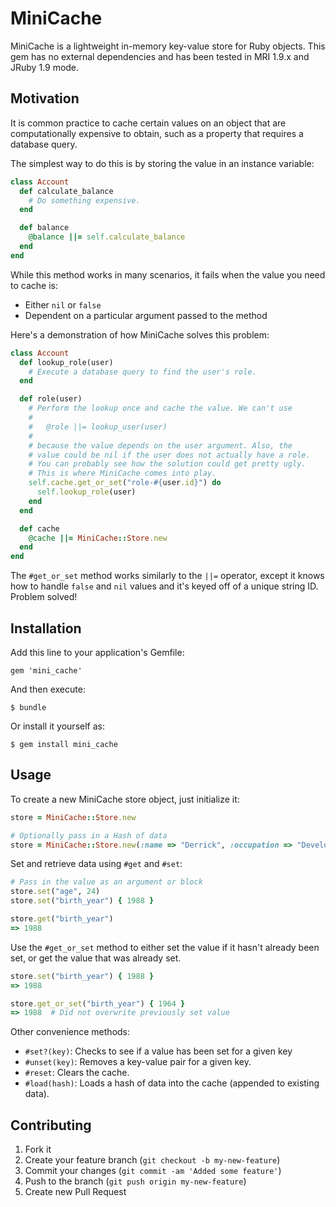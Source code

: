 # MiniCache

MiniCache is a lightweight in-memory key-value store for Ruby objects.
This gem has no external dependencies and has been tested in MRI 1.9.x and
JRuby 1.9 mode.

## Motivation

It is common practice to cache certain values on an object that are
computationally expensive to obtain, such as a property that requires a
database query.

The simplest way to do this is by storing the value in an instance variable:

```ruby
class Account
  def calculate_balance
    # Do something expensive.
  end

  def balance
    @balance ||= self.calculate_balance
  end
end
```

While this method works in many scenarios, it fails when the value you
need to cache is:

- Either `nil` or `false`
- Dependent on a particular argument passed to the method

Here's a demonstration of how MiniCache solves this problem:

```ruby
class Account
  def lookup_role(user)
    # Execute a database query to find the user's role.
  end

  def role(user)
    # Perform the lookup once and cache the value. We can't use
    #
    #   @role ||= lookup_user(user)
    #
    # because the value depends on the user argument. Also, the
    # value could be nil if the user does not actually have a role.
    # You can probably see how the solution could get pretty ugly.
    # This is where MiniCache comes into play.
    self.cache.get_or_set("role-#{user.id}") do
      self.lookup_role(user)
    end
  end

  def cache
    @cache ||= MiniCache::Store.new
  end
end
```

The `#get_or_set` method works similarly to the `||=` operator, except it
knows how to handle `false` and `nil` values and it's keyed off of a unique string ID.
Problem solved!

## Installation

Add this line to your application's Gemfile:

    gem 'mini_cache'

And then execute:

    $ bundle

Or install it yourself as:

    $ gem install mini_cache

## Usage

To create a new MiniCache store object, just initialize it:

```ruby
store = MiniCache::Store.new

# Optionally pass in a Hash of data
store = MiniCache::Store.new(:name => "Derrick", :occupation => "Developer")
```

Set and retrieve data using `#get` and `#set`:

```ruby
# Pass in the value as an argument or block
store.set("age", 24)
store.set("birth_year") { 1988 }

store.get("birth_year")
=> 1988
```

Use the `#get_or_set` method to either set the value if it hasn't already been
set, or get the value that was already set.

```ruby
store.set("birth_year") { 1988 }
=> 1988

store.get_or_set("birth_year") { 1964 }
=> 1988  # Did not overwrite previously set value
```

Other convenience methods:

- `#set?(key)`: Checks to see if a value has been set for a given key
- `#unset(key)`: Removes a key-value pair for a given key.
- `#reset`: Clears the cache.
- `#load(hash)`: Loads a hash of data into the cache (appended to existing data).

## Contributing

1. Fork it
2. Create your feature branch (`git checkout -b my-new-feature`)
3. Commit your changes (`git commit -am 'Added some feature'`)
4. Push to the branch (`git push origin my-new-feature`)
5. Create new Pull Request
